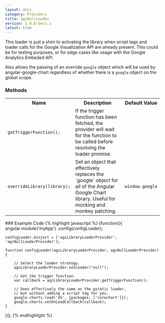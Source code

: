 ```yaml
---
layout: docs
category: Providers
title: agcNullLoader
version: 1.0.0-beta.1
latest: true
---
```


This loader is just a shim to activating the library when script tags and
loader calls for the Google Visualization API are already present. This
could be for testing purposes, or for edge cases like usage with the
Google Analytics Embeded API.

Also allows the passing of an override `google` object which will be used
by angular-google-chart regardless of whether there is a `google` object
on the global scope.

### Methods
<table class="table">
    <tr>
        <th>Name</th>
        <th>Description</th>
        <th>Default Value</th>
    </tr>
    <tr>
        <td><p><code>getTriggerFunction();</code></p></td>
        <td>If the trigger function has been fetched, the provider will wait for the function to be called before resolving the loader promise.</td>
        <td></td>
    </tr>
    <tr>
        <td><p><code>overrideLibrary(library);</code></p></td>
        <td>Set an object that effectively replaces the `google` object for all of the Angular Google Chart library. Useful for mocking and monkey patching.</td>
        <td><p><code>window.google</code></p></td>
    </tr>
</table>
### Example Code
{% highlight javascript %}
(function(){
    angular.module('myApp')
        .config(configLoader);
    
    configLoader.$inject = ['agcLibraryLoaderProvider', 'agcNullLoaderProvider'];
    
    function configLoader(agcLibraryLoaderProvider, agcNullLoaderProvider){

        // Select the loader strategy.
        agcLibraryLoaderProvider.setLoader("null");

        // Get the trigger function.
        var callback = agcLibraryLoaderProvider.getTriggerFunction();

        // Does effectively the same as the gstatic loader,
        // but without adding a script tag for you.
        google.charts.load('45', {packages: ['corechart']});
        google.charts.setOnLoadCallback(callback);
    }
}();
{% endhighlight %}
